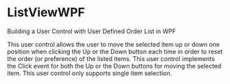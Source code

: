 # ListViewWPF
Building a User Control with User Defined Order List in WPF

This user control allows the user to move the selected item up or down one position when clicking the Up or the Down button each time in order to reset the order (or preference) of the listed items. This user control implements the Click event for both the Up or the Down buttons for moving the selected item. This user control only supports single item selection.
